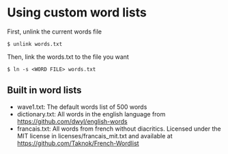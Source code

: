 # Using custom word lists

First, unlink the current words file
```
$ unlink words.txt
```

Then, link the words.txt to the file you want
```
$ ln -s <WORD FILE> words.txt
```

## Built in word lists

- wave1.txt: The default words list of 500 words
- dictionary.txt: All words in the english language from
  https://github.com/dwyl/english-words
- francais.txt: All words from french without diacritics. Licensed under
  the MIT license in licenses/francais_mit.txt and available at
  https://github.com/Taknok/French-Wordlist

